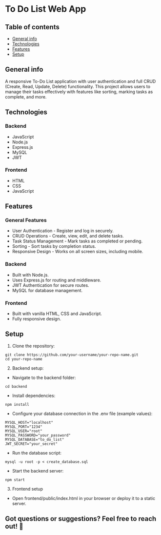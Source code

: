 # To Do List Web App

## Table of contents
* [General info](#general-info)
* [Technologies](#technologies)
* [Features](#features)
* [Setup](#setup)

## General info
A responsive To-Do List application with user authentication and full CRUD (Create, Read, Update, Delete) functionality. This project allows users to manage their tasks effectively with features like sorting, marking tasks as complete, and more.

## Technologies
### Backend
* JavaScript
* Node.js
* Express.js
* MySQL
* JWT
### Frontend
* HTML
* CSS
* JavaScript

## Features
### General Features
* User Authentication - Register and log in securely.
* CRUD Operations - Create, view, edit, and delete tasks.
* Task Status Management - Mark tasks as completed or pending.
* Sorting - Sort tasks by completion status.
* Responsive Design - Works on all screen sizes, including mobile.
### Backend
* Built with Node.js.
* Uses Express.js for routing and middleware.
* JWT Authentication for secure routes.
* MySQL for database management.
### Frontend
* Built with vanilla HTML, CSS and JavaScript.
* Fully responsive design.

## Setup
1. Clone the repository:
```
git clone https://github.com/your-username/your-repo-name.git
cd your-repo-name
```
2. Backend setup:
* Navigate to the backend folder:
```
cd backend
```
* Install dependencies:
```
npm install
```
* Configure your database connection in the .env file (example values):
```
MYSQL_HOST="localhost"
MYSQL_PORT="1234"
MYSQL_USER="root"
MYSQL_PASSWORD="your_password"
MYSQL_DATABASE="to_do_list"
JWT_SECRET="your_secret"
```
* Run the database script:
```
mysql -u root -p < create_database.sql

```
* Start the backend server:
```
npm start
```
3. Frontend setup
* Open frontend/public/index.html in your browser or deploy it to a static server.

## Got questions or suggestions? Feel free to reach out! 🚀
